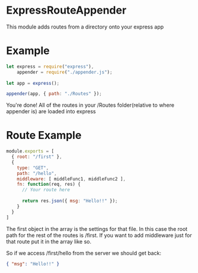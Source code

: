# ExpressRouteAppender
This module adds routes from a directory onto your express app

# Example
```javascript
let express = require("express"),
    appender = require("./appender.js");
    
let app = express();

appender(app, { path: "./Routes" });
```

You're done! All of the routes in your /Routes folder(relative to where appender is) are loaded into express

# Route Example

```javascript
module.exports = [
  { root: "/first" },
  {
    type: "GET",
    path: "/hello",
    middleware: [ middleFunc1, middleFunc2 ],
    fn: function(req, res) {
      // Your route here
      
      return res.json({ msg: "Hello!!" });
    }
  }
]
```

The first object in the array is the settings for that file. In this case the root path for the rest of the routes is /first. If you want to add middleware just for that route put it in the array like so.

So if we access /first/hello from the server we should get back: 
```json
{ "msg": "Hello!!" }
```